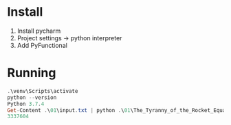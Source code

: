 # Install
1. Install pycharm
2. Project settings -> python interpreter
3. Add PyFunctional
# Running
```powershell
.\venv\Scripts\activate
python --version
Python 3.7.4
Get-Content .\01\input.txt | python .\01\The_Tyranny_of_the_Rocket_Equation.py
3337604
```